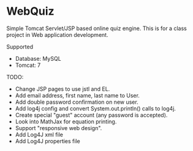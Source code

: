 WebQuiz
=======

Simple Tomcat Servlet/JSP based online quiz engine. This is for a class project in Web application development.

Supported
* Database: MySQL
* Tomcat: 7

TODO:
* Change JSP pages to use jstl and EL.
* Add email address, first name, last name to User.
* Add double password confirmation on new user.
* Add log4j config and convert System.out.println() calls to log4j.
* Create special "guest" account (any password is accepted).
* Look into MathJax for equation printing.
* Support "responsive web design".
* Add Log4J xml file
* Add Log4J properties file
